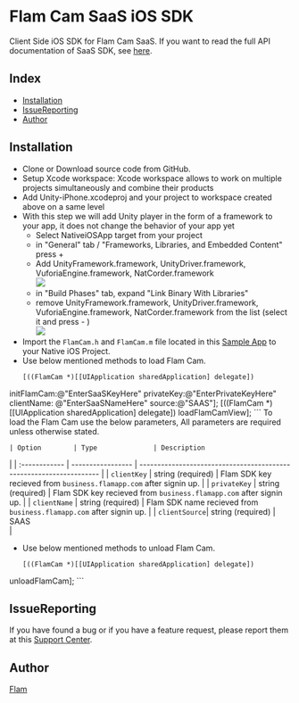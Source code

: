 # Flam Cam SaaS iOS SDK
Client Side iOS SDK for Flam Cam SaaS.
If you want to read the full API documentation of SaaS SDK, see [here].

## Index

- [Installation](#installation)
- [IssueReporting](#issuereporting)
- [Author](#author)

## Installation

- Clone or Download source code from GitHub.
- Setup Xcode workspace: Xcode workspace allows to work on multiple 
projects simultaneously and combine their products
- Add Unity-iPhone.xcodeproj and your project to workspace created above 
on a same level
- With this step we will add Unity player in the form of a framework to 
your app, it does not change the behavior of your app yet
    - Select NativeiOSApp target from your project 
    - in "General" tab / "Frameworks, Libraries, and Embedded Content" 
press + 
    - Add UnityFramework.framework, UnityDriver.framework, 
VuforiaEngine.framework, NatCorder.framework
    <br><img src="images/addToEmbeddedContent.png">
    - in "Build Phases" tab, expand "Link Binary With Libraries"
    - remove UnityFramework.framework, UnityDriver.framework, 
VuforiaEngine.framework, NatCorder.framework from the list (select it and 
press - )
    <br><img src="images/removeLink.png">
- Import the ```FlamCam.h``` and ```FlamCam.m``` file located in this 
[Sample App] to your Native iOS Project.
- Use below mentioned methods to load Flam Cam.
    ```
    [((FlamCam *)[[UIApplication sharedApplication] delegate]) 
initFlamCam:@"EnterSaaSKeyHere" privateKey:@"EnterPrivateKeyHere" 
clientName: @"EnterSaaSNameHere" source:@"SAAS"];
    [((FlamCam *)[[UIApplication sharedApplication] delegate]) 
loadFlamCamView];
    ```
    To load the Flam Cam use the below parameters, All parameters are 
required unless otherwise stated.

    | Option        | Type              | Description                                                         
|
    | :------------ | ----------------- | 
------------------------------------------------------------------- |
    | `clientKey`   | string (required) | Flam SDK key recieved from 
`business.flamapp.com` after signin up.  |
    | `privateKey`   | string (required) | Flam SDK key recieved from 
`business.flamapp.com` after signin up.  |
    | `clientName`  | string (required) | Flam SDK name recieved from 
`business.flamapp.com` after signin up. |
    | `clientSource`| string (required) | SAAS                                                                
|

- Use below mentioned methods to unload Flam Cam.
    ```
    [((FlamCam *)[[UIApplication sharedApplication] delegate]) 
unloadFlamCam];
    ```

## IssueReporting

If you have found a bug or if you have a feature request, please report 
them at this [Support Center].

## Author

[Flam](<[https://flamapp.com/](https://flamapp.com/)>)

[//]: # (These are reference links used in the body of this note and get 
stripped out when the markdown processor does its job. There is no need to 
format nicely because it shouldn't be seen. Thanks SO - 
http://stackoverflow.com/questions/4823468/store-comments-in-markdown-syntax)

[here]: <https://business.flamapp.com>
[Sample App]: 
<https://github.com/homingos/saaskit-cam-ios-sample/tree/main/NativeiOSApp/NativeiOSApp>
[Support Center]: <https://help.flamapp.com>
[Flam]: <https://flamapp.com>

